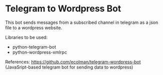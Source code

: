 # Telegram to Wordpress Bot
This bot sends messages from a subscribed channel in telegram as a json file to a wordpress website.

Libraries to be used:
- python-telegram-bot
- python-wordpress-xmlrpc


References:
https://github.com/ecolman/telegram-wordpress-bot (JavaSript-based telegram bot for sending data to wordpress)
